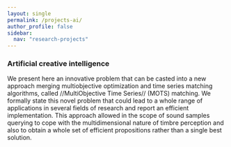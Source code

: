 ```yaml
---
layout: single
permalink: /projects-ai/
author_profile: false
sidebar:
  nav: "research-projects"
---
```


### Artificial creative intelligence
We present here an innovative problem that can be casted into a new approach merging multiobjective optimization and time series matching algorithms, called //MultiObjective Time Series// (MOTS) matching. We formally state this novel problem that could lead to a whole range of applications in several fields of research and report an efficient implementation. This approach allowed in the scope of sound samples querying to cope with the multidimensional nature of timbre perception and also to obtain a whole set of efficient propositions rather than a single best solution.
